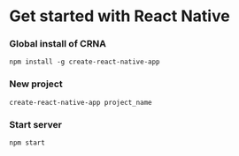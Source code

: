 # Get started with React Native

### Global install of CRNA
```npm install -g create-react-native-app``` 
### New project
```create-react-native-app project_name``` 
### Start server
```npm start``` 
